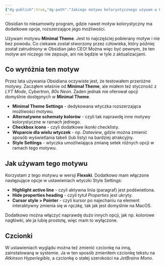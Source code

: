 ```yaml
---
{"dg-publish":true,"dg-path":"Jakiego motywu kolorystycznego używam w Obsidian.md","dg-permalink":"obsidian-theme-2024","permalink":"/obsidian-theme-2024/","tags":["WeblogPoMo2024"]}
---
```



Obsidian to niesamowity program, gdzie nawet motyw kolorystyczny ma dodatkowe opcje, rozszerzające jego możliwości.

Używam motywu **Minimal Theme**. Jest to najczęściej pobierany motyw i nie bez powodu. Co ciekawe został stworzony przez człowieka, który później został zatrudniony w Obsidian jako CEO! Można więc być pewnym, że ten motyw ani niczego nie zepsuje, ani nie będzie w tyle z aktualizacjami.

## Co wyróżnia ten motyw

Przez lata używania Obsidiana oczywiste jest, że testowałem przeróżne motywy. Zacząłem właśnie od **Minimal Theme**, ale miałem też styczność z *LYT Mode*, *Cybertron*, *80s Neon*. Żaden jednak nie oferował opcji domyślnie dostępnych w **Minimal Theme**.

- **Minimal Theme Settings** - dedykowana wtyczka rozszerzająca możliwości motywu.
- **Alternatywne schematy kolorów** - czyli tak naprawdę inne motywy kolorystyczne w ramach jednego.
- **Checkbox icons** - czyli dodatkowe ikonki checklisty.
- **Wsparcie dla wielu wtyczek** - np. *Dataview*, gdzie można zmienić sposób wyświetlania tabeli (lub listy) na bardziej atrakcyjny.
- **Style Settings** - wtyczka umożliwiająca zmianę setek różnych opcji w ramach tego motywu.

## Jak używam tego motywu

Korzystam z tego motywu w wersji **Flexoki**. Dodatkowo mam włączone następujące opcje w ustawieniach wtyczki Style Settings:
- **Highlight active line** - czyli aktywna linia (paragraf) jest podświetlona.
- **Hide properties heading** - czyli tytuł *Properties* jest ukryty.
- **Cursor style > Pointer** - czyli kursor po najechaniu na element interaktywny zmienia się w *rączkę*, tak jak jest domyślnie na MacOS.

Dodatkowo można włączyć naprawdę dużo innych opcji, jak np. kolorowe nagłówki, ale ja lubię prostotę, więc mam to wyłączone.

## Czcionki

W ustawieniach wyglądu można też zmienić czcionkę na inną, zainstalowaną w systemie. Ja w ten sposób zmieniłem czcionkę tekstu na *Atkinson Hyperlegible*, a czcionkę o stałej szerokości na *JetBrains Mono*.
